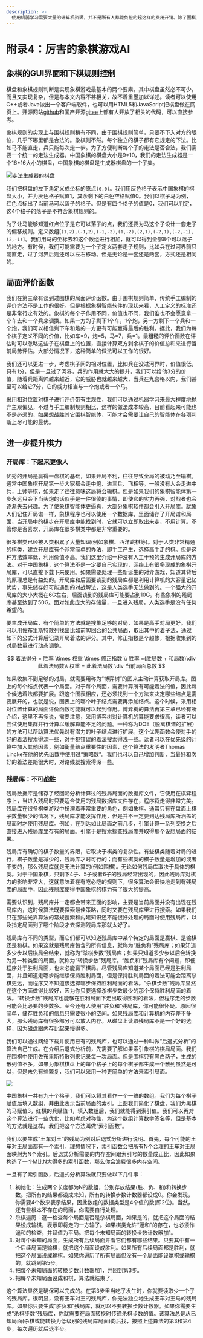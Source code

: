 ```yaml
---
description: >-
  使用机器学习需要大量的计算机资源，并不是所有人都能负担的起这样的费用开销。除了围棋，大部分的棋类对弈游戏采用传统方法也可以工作的很好，即使是人类顶尖选手在这些传统算法面前也是束手无策。在第三章已经对传统方法有了比较详尽地介绍，我们以中国象棋为例进行说明，在第三章的基础上更详细地介绍传统方法是如何实现超越一流人类选手的。
---
```


# 附录4：厉害的象棋游戏AI

## 象棋的GUI界面和下棋规则控制

棋盘和象棋规则判断是实现象棋游戏最基本的两个要素。其中棋盘虽然必不可少，而且又实现复杂，但是与本文内容不甚相关，故不着重墨加以详述。读者可以使用C++或者Java做出一个客户端软件，也可以用HTML5和JavaScript把棋盘做在网页上。开源网站[github](https://github.com/)和国产开源[gitee](https://gitee.com/)上都有人开放了相关的代码，可以直接参考。

象棋规则的实现上与围棋规则稍有不同，由于围棋规则简单，只要不下入对方的眼位，几乎下哪里都是合法的。象棋则不然。每个独立的棋子都有它规定的下法。比如马不能直走，兵只能每次走一步。为了方便判断每个子的走法是否合法，我们需要一个统一的走法生成器。中国象棋的棋盘大小是9\*10，我们的走法生成器是一个16\*16大小的棋盘，中国象棋的棋盘是生成器棋盘的一个子集。

![&#x8D70;&#x6CD5;&#x751F;&#x6210;&#x5668;&#x7684;&#x68CB;&#x76D8;](.gitbook/assets/wei-ming-ming-hui-tu-33.svg)

我们把棋盘的左下角定义成坐标的原点`(0,0)`。我们用灰色格子表示中国象棋的棋盘大小，并为灰色格子赋值1，其余剩下的白色空格赋值0。我们以棋子马为例，红色点标出了当前马可以落子的格子。但是有四个格子的值是0，我们可以判定，这4个格子的落子是不符合象棋规则的。

为了让马能够知道红点位子是它可以落子的点，我们还要为马这个子设计一套走子的偏移规则。定义数组\[`(1,2),(-1,2),(-1,-2),(1,-2),(2,1),(-2,1),(-2,-1),(2,-1)]`。我们用马的坐标去和这个数组进行相加，就可以得到全部8个可以落子的地方。有时候，我们可能需要为一个子定义两套走子规则，比如兵在过河界前只能直走，过了河界后则还可以左右移动。但是无论是一套还是两套，方式还是相同的。

## 局面评价函数

我们在第三章有谈到过围棋的局面评价函数。由于围棋规则简单，传统手工编制的评价方法不是工作的很好。但是根据象棋智能软件的现状来看，人工定义的标准还是非常行之有效的。象棋的每个子作用不同，价值也不同，我们谁也不会愿意拿一个车去和一个兵来调换。如果一方的子剩下1个车，1个炮，另一方剩下一个兵和一个炮，我们可以相信剩下车和炮的一方更有可能赢得最后的胜利。据此，我们为每个棋子定义不同的价值，比如车=9，炮=5，马=7，兵=1。最粗糙的评价函数在评估时可以忽略这些子在棋盘上的位置，直接计算双方剩余棋子的价值总和来进行当前局势评估。大部分情况下，这种简单的做法可以工作的很好。

我们还可以更进一步，考虑棋子间的相对位置，比如兵在没过河界时，价值很低，只有1分，但是一旦过了河界，兵的作用就大大的提升，我们可以给他3分的价值，随着兵距离帅越来越近，它的威胁也就越来越大，当兵在九宫格以内，我们甚至可以给它7分，它的威力相当与一个炮或者一个马。

采用相对位置对棋子进行评价带有主观性，我们可以通过机器学习来最大程度地抛弃主观偏见，不过与手工编制规则相比，这样的做法成本较高，目前看起来可能也不是必须的，如果想战胜其它围棋智能体，可能才会需要让自己的智能体在各项判断上尽可能的最优。











## 进一步提升棋力

### 开局库：下起来更像人

优秀的开局是赢得一盘棋的基础，如果开局不利，往往导致全局的被动乃至输棋。通常中国象棋开局第一步大家都会走中炮、进三兵、飞相等。一般没有人会走进中兵，上帅等棋，如果走了往往意味这局将会输棋。但是如果我们的象棋智能体第一步永远只会下当头炮的话似乎是一件很傻的事情，即使它的实力再强，对战者也会逐渐失去兴趣。为了使象棋智能体更逼真，大部分象棋软件都会引入开局库。就象人们记住开局谱一样，象棋程序也可以使用一个数据库，里面储存了开局谱和局面，当开局中的棋步在开局库中能找到时，它就可以立即取出来走，不用计算。不管你是否喜欢，开局库在很多棋类中都是非常重要的。

很多棋类已经被人类积累了大量知识\(例如象棋、西洋跳棋等\)。对于人类非常精通的棋类，建立开局库有个非常简单的办法，即手工产生，选择高手走的棋。但是这种方法效率低，利用价值不高。我们这里介绍一种没有人工干预的生成开局库的方法。对于中国象棋，这个算法不是一定要自己实现的，网络上有很多现成的象棋开局库，可以直接下载下来使用。如果需要处理一些新诞生的对弈游戏，知道其背后的原理总是有益处的。开局库和后面要谈到的残局库都是利用计算机的大容量记忆优势，事先储存好可能遇到的对战解法，这是人类选手无法做到的。一个强大的开局库的大小大概在6G左右，后面谈到的残局库可能要占到10G。有些象棋的残局库甚至达到了50G。面对如此庞大的存储量，一旦进入残局，人类选手是没有任何希望的。

要生成开局库，有个简单的方法就是搜集足够的对局，如果是高手对局更好。我们可以用佐布里斯特散列找出比如前10回合的公共局面，取出其中的着子法，通过如下的公式计算后记录开局着法的评分。其中，修正指数是个超惨，根据收集到的对局数量进行动态调整。

$$
着法得分 = 胜率 \times 权重 \times 修正指数 \\
胜率 =(胜局数 + 和局数)\div 此着法局数\\
权重 = 此着法局数 \div 当前局面总数
$$

如果收集不到足够的对局，就需要用称为“博弈树”的图来主动计算获取开局库。图上的每个结点代表一个局面。对于每个局面，需要计算所有可能着法的值，因此每个候选着法都要扩展。跟这个图表相应，还必须找到一个方法来决定哪些结点是需要展开的，也就是说，图表上的哪个叶子结点需要再添加结点。这个时候，采用相对位置计算的局面评价函数可能就可以起到作用。博弈树的算法再第三章已经有所介绍，这里不再多说，需要注意，采用博弈树对计算机的算能要求很高，读者可以尝试使用集群并行计算以缓解算能不足的问题。一种称为DOE（脱离棋谱的扩展）的方法可以帮助算法优先对有潜力的叶子结点进行扩展。这个优先函数会使对手的好的着法搜索得深一些，对手犯错误的着法搜索得浅一些。读者可以在优先级的计算中加入其他因素，例如衡量结点重要性的因素，这个算法的发明者Thomas Lincke在他的优先函数中使用过“策略数”。我们也可以自己增加判断，当最好和次好的着法差距很大时，对路线就搜索得深一些。

### 残局库：不可战胜

残局数据库是储存了经回溯分析计算过的残局局面的数据库文件，它使用在棋弈程序上，当进入残局时只要适合使用的残局数据库文件存在，程序将走得非常完美。残局库在很多棋类游戏中扮演着非常重要的角色，例如象棋。通常只有在盘面上棋子数量很少的情况下，残局库才能发挥作用，但是并不一定要到达残局库所涵盖的局面时才使用残局库。例如，在到达如此局面之前几步，引擎计算一系列交换之后直接进入残局库里存有的局面。引擎于是搜索探查残局库并取得那个设想局面的结果。

残局库有确切的棋子数量的界限，它取决于棋类的复杂性。有些棋类随着对局的进行，棋子数量是减少的，残局库才时可行的；而有些棋类的棋子数量是增加的或者不变的，那么残局库就是无法计算的\(例如围棋\)。无论如何残局库取决于具体的棋类。对于中国象棋，只剩下4子、5子或者6子的残局经常出现的，因此残局库对棋力的影响非常大，这就意味着在有吃必吃的规则下，很多算法会很快地走到有残局库的局面中，因此残局库使得中国象棋的棋力有了很大的提高。

需要认识到，残局库并一定都会带来正面的影响，主要是当前局面并没有出现在残局库内，这时候算法既要探索最佳策略，同时又要在残局库里进行搜索。如果我们只在那些光靠算法的常规搜索和内建知识还不能很好处理的局面时使用残局库，以及指定局面到了哪个阶段才去探测残局库那就太好了。

残局库有不同的类型，而它们都可以知道残局库中某个特定的局面是赢棋、是输棋还是和棋。如果这就是残局库包含的所有信息，就称为“胜负和”残局库；如果知道多少步以后棋局会结束，就称为“杀棋步数”残局库；如果只知道多少步以后会转换为另一种类型的局面，就称为“转换步数”残局库。“胜负和”残局库有个问题，即便程序处于胜利局面，也未必能赢下棋局。尽管残局库知道某个局面已经是胜利局面，并且知道走哪步能继续保持胜利局面，但是保持胜利局面的着法可能会距离杀棋更远，而程序又不知道该选择哪步保持胜利局面的着法。“杀棋步数”残局库显然在这个方面做得比较好，因为你只要选择杀棋步数最少的那个保持胜利局面的着法。“转换步数”残局库也能够在胜利局面下走出取得胜利的着法，但程序走的步数可能会比必要的步数多。至今还有人使用“胜负和”残局库，你可能很怀疑。原因很简单，储存胜负和的信息只需要很小的空间。如果残局库和计算机的内存差不多大，那么残局库有很多部分可以放入内存。从磁盘上读取残局库不是一个好的选择，因为磁盘跟内存比起来慢得多。

我们可以通过网络下载并使用已有的残局库，也可以通过一种叫做“后退式分析”的算法自己生成。在介绍后退式分析前，先需要了解如果索引象棋的棋局局面。我们在围棋中使用佐布里斯特散列来记录每一次局面。但是围棋只有黑白两子，生成的散列值不多，如果为象棋棋盘上的每个格子上的每个棋子都生成一个散列虽然是可以，但是未免有些繁复，我们可以采用一种更简单的方法来索引局面。

![](.gitbook/assets/wei-ming-ming-hui-tu-34.svg)

中国象棋一共有九十个格子，我们可以将其看作一个一维的数组。我们为每个棋子赋值后填入数组，并由此表示当前局面的索引。上图我们简化了棋盘，我们为黑棋的马赋值3，红棋的兵赋值-1，填入数组后，我们就能得到索引值。我们可以再对这个算法进行一些优化，比如考虑对称性，为这个数组计算数字签名等，但是基本的方法就是这样。我们把这个方法叫做“索引函数”。

我们以要生成“王车对王”的残局为例对后退式分析进行说明。首先，每个可能的王车对王局面都有一个索引。理想情况下，索引函数会把所有N个合理的王车对王局面映射为N个索引。后退式分析需要的内存空间跟索引号的数量成正比，因此如果构造了一个M比N大得多的索引函数，那么你会浪费很多内存空间。

一旦有了索引函数，后退式分析算法就只要做以下几件事：

1. 初始化：生成两个长度都为N的数组，分别存放结果\(胜、负、和\)和转换步数。把所有的结果都设成未知，所有的转换步数计数器都设成0。你会发现，你需要4个数来表示结果，因此数组的数据类型是4个值的数\(即2位\)。当然，还有些根本不存在的局面，你需要自行处理。
2. 杀棋遍历：逐一检查每个局面是否是杀棋局面，如果是的，就把这个局面的结果设成输棋，表示即将走的一方输了。如果棋类允许“逼和”的存在，也必须作逼和的检查，并赋值为平局。把每个未知局面的转换步数计数器加1。
3. 对每个未知的局面，生成所有后续局面并看它们都有哪些结果。只要其中有一个后续局面是输棋，就把这个局面设成胜利。如果所有后续局面都是胜利，就把这个局面设成输棋。如果你遍历了所有局面但没有一个局面能设赢棋或输棋的，就跳到第5步。
4. 把每个未知局面的转换步数计数器加1，并回到第3步。
5. 把每个未知局面设成和棋，算法就结束了。

这个算法显然是确保可以完成的。在第3步里当吃子发生时，你就要读取少一个子的残局库。很明显，没有王车对王的残局库，你无法独立地生成王车对王马的残局库。如果你只要生成“胜负和”残局库，就可以不要转换步数计数器。如果你需要生成“杀棋步数”残局库，你就需要在局面转换时传递杀棋步数的值。该算法总是从已知局面\(杀棋或能转换为低级别的残局库局面\)向后找，按照上述算法的第3和第4步，每次遍历就后退半步。



